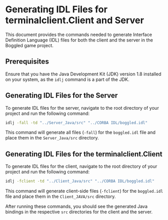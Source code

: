 # Generating IDL Files for terminalclient.Client and Server

This document provides the commands needed to generate Interface Definition Language (IDL) files for both the client and the server in the Boggled game project.

## Prerequisites

Ensure that you have the Java Development Kit (JDK) version 1.8 installed on your system, as the `idlj` command is a part of the JDK.

## Generating IDL Files for the Server

To generate IDL files for the server, navigate to the root directory of your project and run the following command:

```bash
idlj -fall -td "../Server_Java/src" "../CORBA IDL/boggled.idl"
```

This command will generate all files (`-fall`) for the `boggled.idl` file and place them in the `Server_Java/src` directory.

## Generating IDL Files for the terminalclient.Client

To generate IDL files for the client, navigate to the root directory of your project and run the following command:

```bash
idlj -fclient -td "../Client_Java/src" "../CORBA IDL/boggled.idl"
```

This command will generate client-side files (`-fclient`) for the `boggled.idl` file and place them in the `Client_JAVA/src` directory.

After running these commands, you should see the generated Java bindings in the respective `src` directories for the client and the server.